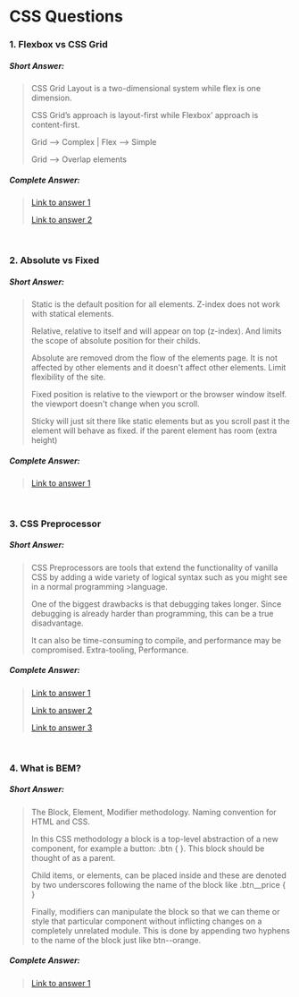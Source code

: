# CSS Questions

### 1. Flexbox vs CSS Grid
>
##### Short Answer:
>
> CSS Grid Layout is a two-dimensional system while flex is one dimension.
>
> CSS Grid’s approach is layout-first while Flexbox’ approach is content-first.
>
> Grid --> Complex | Flex --> Simple
>
> Grid --> Overlap elements
>
##### Complete Answer:
>
> [Link to answer 1](https://blog.logrocket.com/flexbox-vs-css-grid/)
>
> [Link to answer 2](https://medium.com/youstart-labs/beginners-guide-to-choose-between-css-grid-and-flexbox-783005dd2412)

<br />

### 2. Absolute vs Fixed
>
##### Short Answer:
>
> Static is the default position for all elements. Z-index does not work with statical elements.
>
> Relative, relative to itself and will appear on top (z-index). And limits the scope of absolute position for their childs.
>
> Absolute are removed drom the flow of the elements page. It is not affected by other elements and it doesn't affect other elements. Limit flexibility of the site.
>
> Fixed position is relative to the viewport or the browser window itself. the viewport doesn't change when you scroll.
>
> Sticky will just sit there like static elements but as you scroll past it the element will behave as fixed. if the parent element has room (extra height)
>
##### Complete Answer:
>
> [Link to answer 1](https://css-tricks.com/absolute-relative-fixed-positioining-how-do-they-differ/)

<br />

### 3. CSS Preprocessor
>
##### Short Answer:
>
> CSS Preprocessors are tools that extend the functionality of vanilla CSS by adding a wide variety of logical syntax such as you might see in a normal programming >language.
>
> One of the biggest drawbacks is that debugging takes longer. Since debugging is already harder than programming, this can be a true disadvantage.
>
> It can also be time-consuming to compile, and performance may be compromised. Extra-tooling, Performance.
>
##### Complete Answer:
>
> [Link to answer 1](https://adamsilver.io/articles/the-disadvantages-of-css-preprocessors/)
>
> [Link to answer 2](https://medium.com/@sedwardscode/css-preprocessors-what-why-how-7bc5a7a564de)
>
> [Link to answer 3](https://raygun.com/blog/10-reasons-css-preprocessor/)


<br />

### 4. What is BEM?
>
##### Short Answer:
>
> The Block, Element, Modifier methodology. Naming convention for HTML and CSS.
>
> In this CSS methodology a block is a top-level abstraction of a new component, for example a button: .btn { }. This block should be thought of as a parent.
>
> Child items, or elements, can be placed inside and these are denoted by two underscores following the name of the block like .btn__price { }
>
> Finally, modifiers can manipulate the block so that we can theme or style that particular component without inflicting changes on a completely unrelated module. 
> This is done by appending two hyphens to the name of the block just like btn--orange.
>
##### Complete Answer:
>
> [Link to answer 1](https://css-tricks.com/bem-101/#:~:text=The%20Block%2C%20Element%2C%20Modifier%20methodology,CSS%20in%20a%20given%20project.)
>




